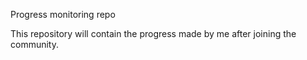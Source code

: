 Progress monitoring repo

This repository will contain the progress made by me after joining the community.
